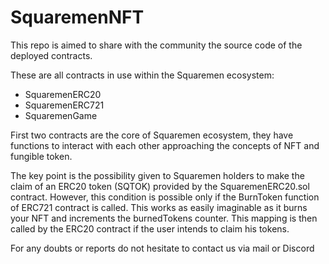 # SquaremenNFT

This repo is aimed to share with the community the source code of the deployed contracts.

These are all contracts in use within the Squaremen ecosystem:

- SquaremenERC20
- SquaremenERC721
- SquaremenGame

First two contracts are the core of Squaremen ecosystem, they have functions to interact with each other approaching the concepts of NFT and fungible token.

The key point is the possibility given to Squaremen holders to make the claim of an ERC20 token (SQTOK) provided by the SquaremenERC20.sol contract.
However, this condition is possible only if the BurnToken function of ERC721 contract is called. This works as easily imaginable as it burns your NFT and increments the burnedTokens counter. This mapping is then called by the ERC20 contract if the user intends to claim his tokens.

For any doubts or reports do not hesitate to contact us via mail or Discord
